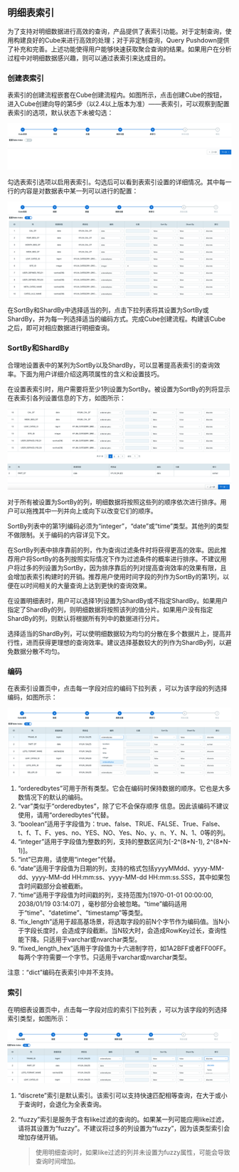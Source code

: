 ## 明细表索引


为了支持对明细数据进行高效的查询，产品提供了表索引功能。对于定制查询，使用构建良好的Cube来进行高效的处理；对于非定制查询，Query Pushdown提供了补充和完善。上述功能使得用户能够快速获取聚合查询的结果。如果用户在分析过程中对明细数据感兴趣，则可以通过表索引来达成目的。

### 创建表索引

表索引的创建流程嵌套在Cube创建流程内。如图所示，点击创建Cube的按钮，进入Cube创建向导的第5步（以2.4以上版本为准）——表索引，可以观察到配置表索引的选项，默认状态下未被勾选：

![](images/table_index/table_index_disable.png)

勾选表索引选项以启用表索引。勾选后可以看到表索引设置的详细情况。其中每一行的内容是对数据表中某一列可以进行的配置：

![](images/table_index/table_index_enable.png)

在SortBy和ShardBy中选择适当的列，点击下拉列表将其设置为SortBy或ShardBy，并为每一列选择适当的编码方式。完成Cube创建流程。构建该Cube之后，即可对相应数据进行明细查询。

### SortBy和ShardBy

合理地设置表中的某列为SortBy以及ShardBy，可以显著提高表索引的查询效率。下面为用户详细介绍这两项属性的含义和设置技巧。

在设置表索引时，用户需要将至少1列设置为SortBy。被设置为SortBy的列将显示在表索引各列设置信息的下方，如图所示：

![](images/table_index/table_index_sortby.png)

对于所有被设置为SortBy的列，明细数据将按照这些列的顺序依次进行排序。用户可以拖拽其中一列并向上或向下以改变它们的顺序。

SortBy列表中的第1列编码必须为“integer”，“date”或“time”类型。其他列的类型不做限制。关于编码的内容详见下文。

在SortBy列表中排序靠前的列，作为查询过滤条件时将获得更高的效率。因此推荐用户将SortBy的各列按照实际情况下作为过滤条件的概率进行排序。不建议用户将过多的列设置为SortBy，因为排序靠后的列对提高查询效率的效果有限，且会增加表索引构建时的开销。推荐用户使用时间字段的列作为SortBy的第1列，以便在以时间相关的大量查询上达到更快的查询效果。

在设置明细表时，用户可以选择1列设置为ShardBy或不指定ShardBy。如果用户指定了ShardBy的列，则明细数据将按照该列的值分片。如果用户没有指定ShardBy的列，则默认将根据所有列中的数据进行分片。

选择适当的ShardBy列，可以使明细数据较为均匀的分散在多个数据片上，提高并行性，进而获得更理想的查询效率。建议选择基数较大的列作为ShardBy列，以避免数据分散不均匀。

### 编码

在表索引设置页中，点击每一字段对应的编码下拉列表 ，可以为该字段的列选择编码，如图所示：

![](images/table_index/table_index_encode.png)

1. “orderedbytes”可用于所有类型。它会在编码时保持数据的顺序。它也是大多数情况下的默认的编码。
2. “var”类似于“orderedbytes”，除了它不会保存顺序 信息。因此该编码不建议使用，请用“orderedbytes”代替。 
3. “boolean”适用于字段值为：true、false、TRUE、FALSE、True、False、t、f、T、F、yes、no、YES、NO、Yes、No、y、n、Y、N、1、0等的列。
4. “integer”适用于字段值为整数的列，支持的整数区间为[-2^(8\*N-1), 2^(8*N-1)]。 
5. “int”已弃用，请使用“integer”代替。 
6. “date”适用于字段值为日期的列，支持的格式包括yyyyMMdd、yyyy-MM-dd、yyyy-MM-dd HH:mm:ss、yyyy-MM-dd HH:mm:ss.SSS，其中如果包含时间戳部分会被截断。
7. “time”适用于字段值为时间戳的列，支持范围为[1970-01-01 00:00:00, 2038/01/19 03:14:07] ，毫秒部分会被忽略。“time”编码适用于“time”、“datetime”、“timestamp”等类型。
8. “fix_length”适用于超高基场景，将选取字段的前N个字节作为编码值。当N小于字段长度时，会造成字段截断。当N较大时，会造成RowKey过长，查询性能下降。只适用于varchar或nvarchar类型。
9. “fixed_length_hex”适用于字段值为十六进制字符，如1A2BFF或者FF00FF。每两个字符需要一个字节。只适用于varchar或nvarchar类型。

注意：“dict”编码在表索引中并不支持。

### 索引

在明细表设置页中，点击每一字段对应的索引下拉列表 ，可以为该字段的列选择索引类型，如图所示：

![](images/table_index/table_index_index.png)

1. “discrete”索引是默认索引。该索引可以支持快速匹配相等查询，在大于或小于查询时，会退化为全表查询。

2. “fuzzy”索引是服务于含有like过滤的查询的。如果某一列可能应用like过滤，请将其设置为“fuzzy”。不建议将过多的列设置为“fuzzy”，因为该类型索引会增加存储开销。

   > 使用明细查询时，如果like过滤的列并未设置为fuzzy属性，可能会导致查询时间增加。
